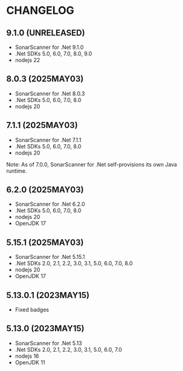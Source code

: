 # CHANGELOG

## 9.1.0 (UNRELEASED)

* SonarScanner for .Net 9.1.0
* .Net SDKs 5.0, 6.0, 7.0, 8.0, 9.0
* nodejs 22

## 8.0.3 (2025MAY03)

* SonarScanner for .Net 8.0.3
* .Net SDKs 5.0, 6.0, 7.0, 8.0
* nodejs 20

## 7.1.1 (2025MAY03)

* SonarScanner for .Net 7.1.1
* .Net SDKs 5.0, 6.0, 7.0, 8.0
* nodejs 20

Note: As of 7.0.0, SonarScanner for .Net self-provisions its own Java runtime.

## 6.2.0 (2025MAY03)

* SonarScanner for .Net 6.2.0
* .Net SDKs 5.0, 6.0, 7.0, 8.0
* nodejs 20
* OpenJDK 17

## 5.15.1 (2025MAY03)

* SonarScanner for .Net 5.15.1
* .Net SDKs 2.0, 2.1, 2.2, 3.0, 3.1, 5.0, 6.0, 7.0, 8.0
* nodejs 20
* OpenJDK 17

## 5.13.0.1 (2023MAY15)

* Fixed badges

## 5.13.0 (2023MAY15)

* SonarScanner for .Net 5.13
* .Net SDKs 2.0, 2.1, 2.2, 3.0, 3.1, 5.0, 6.0, 7.0
* nodejs 16
* OpenJDK 11







